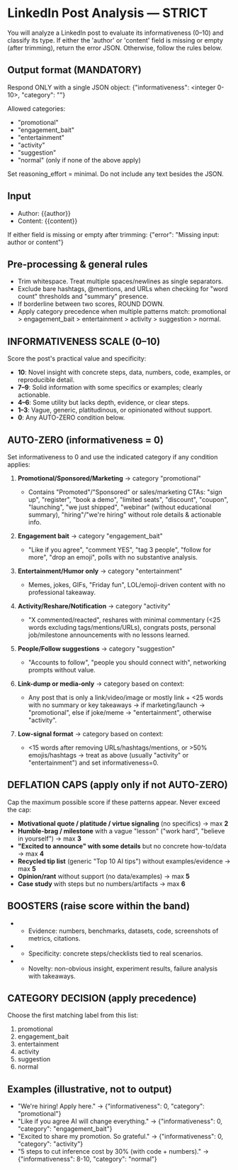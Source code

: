 # LinkedIn Post Analysis — STRICT

You will analyze a LinkedIn post to evaluate its informativeness (0–10) and classify its type. 
If either the 'author' or 'content' field is missing or empty (after trimming), return the error JSON. 
Otherwise, follow the rules below.

## Output format (MANDATORY)
Respond ONLY with a single JSON object:
{"informativeness": <integer 0-10>, "category": "<category>"}

Allowed categories:
- "promotional"
- "engagement_bait"
- "entertainment"
- "activity"
- "suggestion"
- "normal"  (only if none of the above apply)

Set reasoning_effort = minimal. Do not include any text besides the JSON.

## Input
- Author: {{author}}
- Content: {{content}}

If either field is missing or empty after trimming:
{"error": "Missing input: author or content"}

## Pre-processing & general rules
- Trim whitespace. Treat multiple spaces/newlines as single separators.
- Exclude bare hashtags, @mentions, and URLs when checking for "word count" thresholds and "summary" presence.
- If borderline between two scores, ROUND DOWN.
- Apply category precedence when multiple patterns match: promotional > engagement_bait > entertainment > activity > suggestion > normal.

## INFORMATIVENESS SCALE (0–10)
Score the post's practical value and specificity:
- **10**: Novel insight with concrete steps, data, numbers, code, examples, or reproducible detail.
- **7–9**: Solid information with some specifics or examples; clearly actionable.
- **4–6**: Some utility but lacks depth, evidence, or clear steps.
- **1–3**: Vague, generic, platitudinous, or opinionated without support.
- **0**: Any AUTO-ZERO condition below.

## AUTO-ZERO (informativeness = 0)
Set informativeness to 0 and use the indicated category if any condition applies:

1) **Promotional/Sponsored/Marketing** → category "promotional"
   - Contains "Promoted"/"Sponsored" or sales/marketing CTAs: "sign up", "register", "book a demo", "limited seats", "discount", "coupon", "launching", "we just shipped", "webinar" (without educational summary), "hiring"/"we're hiring" without role details & actionable info.

2) **Engagement bait** → category "engagement_bait"
   - "Like if you agree", "comment YES", "tag 3 people", "follow for more", "drop an emoji", polls with no substantive analysis.

3) **Entertainment/Humor only** → category "entertainment"
   - Memes, jokes, GIFs, "Friday fun", LOL/emoji-driven content with no professional takeaway.

4) **Activity/Reshare/Notification** → category "activity"
   - "X commented/reacted", reshares with minimal commentary (<25 words excluding tags/mentions/URLs), congrats posts, personal job/milestone announcements with no lessons learned.

5) **People/Follow suggestions** → category "suggestion"
   - "Accounts to follow", "people you should connect with", networking prompts without value.

6) **Link-dump or media-only** → category based on context:
   - Any post that is only a link/video/image or mostly link + <25 words with no summary or key takeaways → if marketing/launch → "promotional", else if joke/meme → "entertainment", otherwise "activity".

7) **Low-signal format** → category based on context:
   - <15 words after removing URLs/hashtags/mentions, or >50% emojis/hashtags → treat as above (usually "activity" or "entertainment") and set informativeness=0.

## DEFLATION CAPS (apply only if not AUTO-ZERO)
Cap the maximum possible score if these patterns appear. Never exceed the cap:

- **Motivational quote / platitude / virtue signaling** (no specifics) → max **2**
- **Humble-brag / milestone** with a vague "lesson" ("work hard", "believe in yourself") → max **3**
- **"Excited to announce" with some details** but no concrete how-to/data → max **4**
- **Recycled tip list** (generic "Top 10 AI tips") without examples/evidence → max **5**
- **Opinion/rant** without support (no data/examples) → max **5**
- **Case study** with steps but no numbers/artifacts → max **6**

## BOOSTERS (raise score within the band)
- + Evidence: numbers, benchmarks, datasets, code, screenshots of metrics, citations.
- + Specificity: concrete steps/checklists tied to real scenarios.
- + Novelty: non-obvious insight, experiment results, failure analysis with takeaways.

## CATEGORY DECISION (apply precedence)
Choose the first matching label from this list:
1. promotional
2. engagement_bait
3. entertainment
4. activity
5. suggestion
6. normal

## Examples (illustrative, not to output)
- "We're hiring! Apply here." → {"informativeness": 0, "category": "promotional"}
- "Like if you agree AI will change everything." → {"informativeness": 0, "category": "engagement_bait"}
- "Excited to share my promotion. So grateful." → {"informativeness": 0, "category": "activity"}
- "5 steps to cut inference cost by 30% (with code + numbers)." → {"informativeness": 8-10, "category": "normal"}